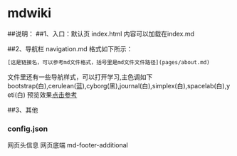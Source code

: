 # mdwiki

##说明：
##1、入口：默认页
index.html
内容可以加载在index.md

##2、导航栏
navigation.md
格式如下所示：
```html
[这是链接名，可以参考md文件格式，括号里是md文件文件路径](pages/about.md)
```
文件里还有一些导航样式，可以打开学习,主色调如下
bootstrap(白),cerulean(蓝),cyborg(黑),journal(白),simplex(白),spacelab(白),yeti(白)
预览效果[点击参考](https://bootswatch.com/)

##3、其他
### config.json 
网页头信息
网页底端 
md-footer-additional

[](https://mp.csdn.net/mdeditor?not_checkout=1#)
### 